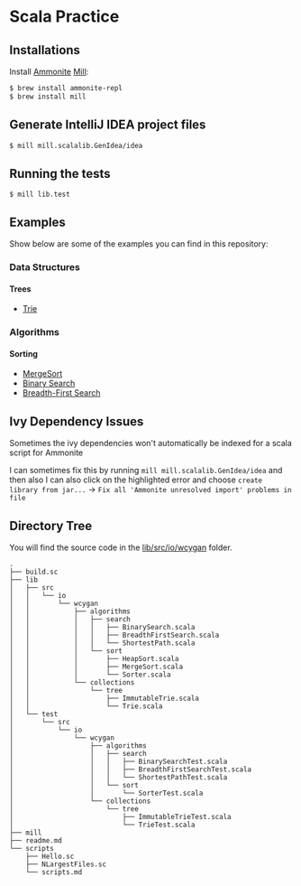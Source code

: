 # Scala Practice

## Installations

Install [Ammonite](http://ammonite.io/) [Mill](https://com-lihaoyi.github.io/mill/mill/Intro_to_Mill.html):

```bash
$ brew install ammonite-repl
$ brew install mill
```

## Generate IntelliJ IDEA project files

```bash
$ mill mill.scalalib.GenIdea/idea
```

## Running the tests

```
$ mill lib.test
```

## Examples

Show below are some of the examples you can find in this repository:

### Data Structures

#### Trees

- [Trie](lib/src/io/wcygan/collections/tree/Trie.scala)

### Algorithms

#### Sorting

- [MergeSort](lib/src/io/wcygan/algorithms/sort/MergeSort.scala)
- [Binary Search](lib/src/io/wcygan/algorithms/search/BinarySearch.scala)
- [Breadth-First Search](lib/src/io/wcygan/algorithms/search/BreadthFirstSearch.scala)

## Ivy Dependency Issues

Sometimes the ivy dependencies won't automatically be indexed for a scala script for Ammonite

I can sometimes fix this by running `mill mill.scalalib.GenIdea/idea` and then also I can
also click on the highlighted error and choose `create library from jar...`
-> `Fix all 'Ammonite unresolved import' problems in file`

## Directory Tree

You will find the source code in the [lib/src/io/wcygan](lib/src/io/wcygan) folder.

```
.
├── build.sc
├── lib
│   ├── src
│   │   └── io
│   │       └── wcygan
│   │           ├── algorithms
│   │           │   ├── search
│   │           │   │   ├── BinarySearch.scala
│   │           │   │   ├── BreadthFirstSearch.scala
│   │           │   │   └── ShortestPath.scala
│   │           │   └── sort
│   │           │       ├── HeapSort.scala
│   │           │       ├── MergeSort.scala
│   │           │       └── Sorter.scala
│   │           └── collections
│   │               └── tree
│   │                   ├── ImmutableTrie.scala
│   │                   └── Trie.scala
│   └── test
│       └── src
│           └── io
│               └── wcygan
│                   ├── algorithms
│                   │   ├── search
│                   │   │   ├── BinarySearchTest.scala
│                   │   │   ├── BreadthFirstSearchTest.scala
│                   │   │   └── ShortestPathTest.scala
│                   │   └── sort
│                   │       └── SorterTest.scala
│                   └── collections
│                       └── tree
│                           ├── ImmutableTrieTest.scala
│                           └── TrieTest.scala
├── mill
├── readme.md
└── scripts
    ├── Hello.sc
    ├── NLargestFiles.sc
    └── scripts.md


```